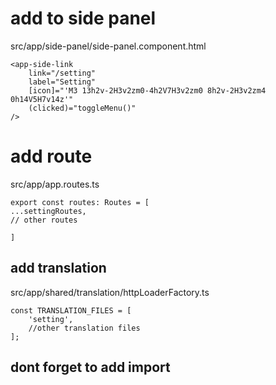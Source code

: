 # add to side panel
 src/app/side-panel/side-panel.component.html
```
<app-side-link
	link="/setting"
	label="Setting"
	[icon]="'M3 13h2v-2H3v2zm0-4h2V7H3v2zm0 8h2v-2H3v2zm4 0h14V5H7v14z'"
	(clicked)="toggleMenu()"
/>
```
# add   route
src/app/app.routes.ts
```
export const routes: Routes = [
...settingRoutes,
// other routes

]
```

## add translation
src/app/shared/translation/httpLoaderFactory.ts
```
const TRANSLATION_FILES = [
	'setting',
	//other translation files
];
```

## dont forget to add import